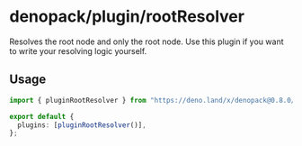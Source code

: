 # denopack/plugin/rootResolver

Resolves the root node and only the root node.
Use this plugin if you want to write your resolving logic yourself.

## Usage

```ts
import { pluginRootResolver } from "https://deno.land/x/denopack@0.8.0/plugin/rootResolver/mod.ts";

export default {
  plugins: [pluginRootResolver()],
};
```
